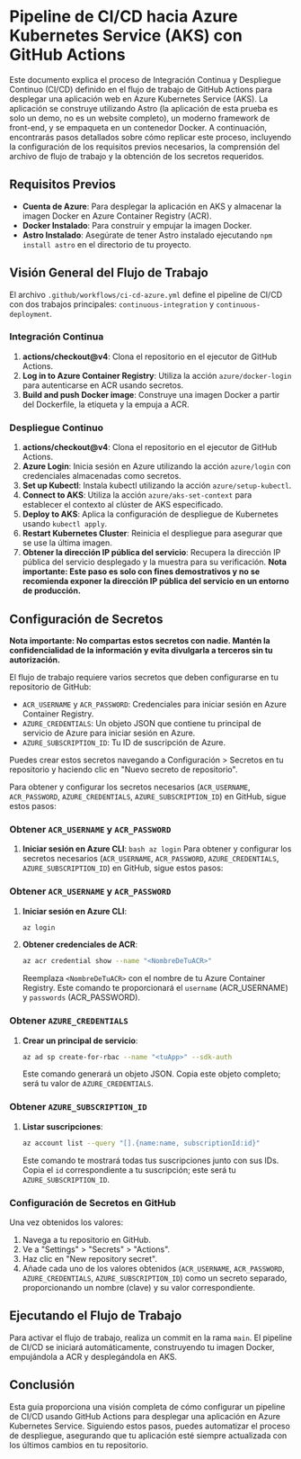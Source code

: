 # Pipeline de CI/CD hacia Azure Kubernetes Service (AKS) con GitHub Actions

Este documento explica el proceso de Integración Continua y Despliegue Continuo (CI/CD) definido en el flujo de trabajo de GitHub Actions para desplegar una aplicación web en Azure Kubernetes Service (AKS). La aplicación se construye utilizando Astro (la aplicación de esta prueba es solo un demo, no es un website completo), un moderno framework de front-end, y se empaqueta en un contenedor Docker. A continuación, encontrarás pasos detallados sobre cómo replicar este proceso, incluyendo la configuración de los requisitos previos necesarios, la comprensión del archivo de flujo de trabajo y la obtención de los secretos requeridos.

## Requisitos Previos

- **Cuenta de Azure**: Para desplegar la aplicación en AKS y almacenar la imagen Docker en Azure Container Registry (ACR).
- **Docker Instalado**: Para construir y empujar la imagen Docker.
- **Astro Instalado**: Asegúrate de tener Astro instalado ejecutando `npm install astro` en el directorio de tu proyecto.

## Visión General del Flujo de Trabajo

El archivo `.github/workflows/ci-cd-azure.yml` define el pipeline de CI/CD con dos trabajos principales: `continuous-integration` y `continuous-deployment`.

### Integración Continua

1. **actions/checkout@v4**: Clona el repositorio en el ejecutor de GitHub Actions.
2. **Log in to Azure Container Registry**: Utiliza la acción `azure/docker-login` para autenticarse en ACR usando secretos.
3. **Build and push Docker image**: Construye una imagen Docker a partir del Dockerfile, la etiqueta y la empuja a ACR.

### Despliegue Continuo

1. **actions/checkout@v4**: Clona el repositorio en el ejecutor de GitHub Actions.
2. **Azure Login**: Inicia sesión en Azure utilizando la acción `azure/login` con credenciales almacenadas como secretos.
3. **Set up Kubectl**: Instala kubectl utilizando la acción `azure/setup-kubectl`.
4. **Connect to AKS**: Utiliza la acción `azure/aks-set-context` para establecer el contexto al clúster de AKS especificado.
5. **Deploy to AKS**: Aplica la configuración de despliegue de Kubernetes usando `kubectl apply`.
6. **Restart Kubernetes Cluster**: Reinicia el despliegue para asegurar que se use la última imagen.
7. **Obtener la dirección IP pública del servicio**: Recupera la dirección IP pública del servicio desplegado y la muestra para su verificación.
**Nota importante: Este paso es solo con fines demostrativos y no se recomienda exponer la dirección IP pública del servicio en un entorno de producción.**

## Configuración de Secretos

**Nota importante: No compartas estos secretos con nadie. Mantén la confidencialidad de la información y evita divulgarla a terceros sin tu autorización.**

El flujo de trabajo requiere varios secretos que deben configurarse en tu repositorio de GitHub:

- `ACR_USERNAME` y `ACR_PASSWORD`: Credenciales para iniciar sesión en Azure Container Registry.
- `AZURE_CREDENTIALS`: Un objeto JSON que contiene tu principal de servicio de Azure para iniciar sesión en Azure.
- `AZURE_SUBSCRIPTION_ID`: Tu ID de suscripción de Azure.

Puedes crear estos secretos navegando a Configuración > Secretos en tu repositorio y haciendo clic en "Nuevo secreto de repositorio".

Para obtener y configurar los secretos necesarios (`ACR_USERNAME`, `ACR_PASSWORD`, `AZURE_CREDENTIALS`, `AZURE_SUBSCRIPTION_ID`) en GitHub, sigue estos pasos:

### Obtener `ACR_USERNAME` y `ACR_PASSWORD`

1. **Iniciar sesión en Azure CLI**:
   ```bash az login```
Para obtener y configurar los secretos necesarios (`ACR_USERNAME`, `ACR_PASSWORD`, `AZURE_CREDENTIALS`, `AZURE_SUBSCRIPTION_ID`) en GitHub, sigue estos pasos:

### Obtener `ACR_USERNAME` y `ACR_PASSWORD`

1. **Iniciar sesión en Azure CLI**:
   ```bash
   az login
   ```
2. **Obtener credenciales de ACR**:
   ```bash
   az acr credential show --name "<NombreDeTuACR>"
   ```
   Reemplaza `<NombreDeTuACR>` con el nombre de tu Azure Container Registry. Este comando te proporcionará el `username` (ACR_USERNAME) y `passwords` (ACR_PASSWORD).

### Obtener `AZURE_CREDENTIALS`

1. **Crear un principal de servicio**:
   ```bash
   az ad sp create-for-rbac --name "<tuApp>" --sdk-auth
   ```
   Este comando generará un objeto JSON. Copia este objeto completo; será tu valor de `AZURE_CREDENTIALS`.

### Obtener `AZURE_SUBSCRIPTION_ID`

1. **Listar suscripciones**:
   ```bash
   az account list --query "[].{name:name, subscriptionId:id}"
   ```
   Este comando te mostrará todas tus suscripciones junto con sus IDs. Copia el `id` correspondiente a tu suscripción; este será tu `AZURE_SUBSCRIPTION_ID`.

### Configuración de Secretos en GitHub

Una vez obtenidos los valores:

1. Navega a tu repositorio en GitHub.
2. Ve a "Settings" > "Secrets" > "Actions".
3. Haz clic en "New repository secret".
4. Añade cada uno de los valores obtenidos (`ACR_USERNAME`, `ACR_PASSWORD`, `AZURE_CREDENTIALS`, `AZURE_SUBSCRIPTION_ID`) como un secreto separado, proporcionando un nombre (clave) y su valor correspondiente.

## Ejecutando el Flujo de Trabajo

Para activar el flujo de trabajo, realiza un commit en la rama `main`. El pipeline de CI/CD se iniciará automáticamente, construyendo tu imagen Docker, empujándola a ACR y desplegándola en AKS.

## Conclusión

Esta guía proporciona una visión completa de cómo configurar un pipeline de CI/CD usando GitHub Actions para desplegar una aplicación en Azure Kubernetes Service. Siguiendo estos pasos, puedes automatizar el proceso de despliegue, asegurando que tu aplicación esté siempre actualizada con los últimos cambios en tu repositorio.